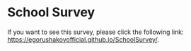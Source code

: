 # School Survey

If you want to see this survey, please click the following link: https://egorushakovofficial.github.io/SchoolSurvey/.
